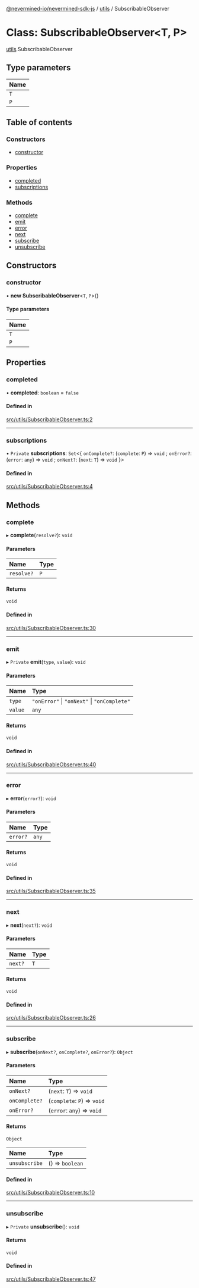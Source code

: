 [@nevermined-io/nevermined-sdk-js](../code-reference.md) / [utils](../modules/utils.md) / SubscribableObserver

# Class: SubscribableObserver<T, P\>

[utils](../modules/utils.md).SubscribableObserver

## Type parameters

| Name |
| :------ |
| `T` |
| `P` |

## Table of contents

### Constructors

- [constructor](utils.SubscribableObserver.md#constructor)

### Properties

- [completed](utils.SubscribableObserver.md#completed)
- [subscriptions](utils.SubscribableObserver.md#subscriptions)

### Methods

- [complete](utils.SubscribableObserver.md#complete)
- [emit](utils.SubscribableObserver.md#emit)
- [error](utils.SubscribableObserver.md#error)
- [next](utils.SubscribableObserver.md#next)
- [subscribe](utils.SubscribableObserver.md#subscribe)
- [unsubscribe](utils.SubscribableObserver.md#unsubscribe)

## Constructors

### constructor

• **new SubscribableObserver**<`T`, `P`\>()

#### Type parameters

| Name |
| :------ |
| `T` |
| `P` |

## Properties

### completed

• **completed**: `boolean` = `false`

#### Defined in

[src/utils/SubscribableObserver.ts:2](https://github.com/nevermined-io/sdk-js/blob/25074de/src/utils/SubscribableObserver.ts#L2)

___

### subscriptions

• `Private` **subscriptions**: `Set`<{ `onComplete?`: (`complete`: `P`) => `void` ; `onError?`: (`error`: `any`) => `void` ; `onNext?`: (`next`: `T`) => `void`  }\>

#### Defined in

[src/utils/SubscribableObserver.ts:4](https://github.com/nevermined-io/sdk-js/blob/25074de/src/utils/SubscribableObserver.ts#L4)

## Methods

### complete

▸ **complete**(`resolve?`): `void`

#### Parameters

| Name | Type |
| :------ | :------ |
| `resolve?` | `P` |

#### Returns

`void`

#### Defined in

[src/utils/SubscribableObserver.ts:30](https://github.com/nevermined-io/sdk-js/blob/25074de/src/utils/SubscribableObserver.ts#L30)

___

### emit

▸ `Private` **emit**(`type`, `value`): `void`

#### Parameters

| Name | Type |
| :------ | :------ |
| `type` | ``"onError"`` \| ``"onNext"`` \| ``"onComplete"`` |
| `value` | `any` |

#### Returns

`void`

#### Defined in

[src/utils/SubscribableObserver.ts:40](https://github.com/nevermined-io/sdk-js/blob/25074de/src/utils/SubscribableObserver.ts#L40)

___

### error

▸ **error**(`error?`): `void`

#### Parameters

| Name | Type |
| :------ | :------ |
| `error?` | `any` |

#### Returns

`void`

#### Defined in

[src/utils/SubscribableObserver.ts:35](https://github.com/nevermined-io/sdk-js/blob/25074de/src/utils/SubscribableObserver.ts#L35)

___

### next

▸ **next**(`next?`): `void`

#### Parameters

| Name | Type |
| :------ | :------ |
| `next?` | `T` |

#### Returns

`void`

#### Defined in

[src/utils/SubscribableObserver.ts:26](https://github.com/nevermined-io/sdk-js/blob/25074de/src/utils/SubscribableObserver.ts#L26)

___

### subscribe

▸ **subscribe**(`onNext?`, `onComplete?`, `onError?`): `Object`

#### Parameters

| Name | Type |
| :------ | :------ |
| `onNext?` | (`next`: `T`) => `void` |
| `onComplete?` | (`complete`: `P`) => `void` |
| `onError?` | (`error`: `any`) => `void` |

#### Returns

`Object`

| Name | Type |
| :------ | :------ |
| `unsubscribe` | () => `boolean` |

#### Defined in

[src/utils/SubscribableObserver.ts:10](https://github.com/nevermined-io/sdk-js/blob/25074de/src/utils/SubscribableObserver.ts#L10)

___

### unsubscribe

▸ `Private` **unsubscribe**(): `void`

#### Returns

`void`

#### Defined in

[src/utils/SubscribableObserver.ts:47](https://github.com/nevermined-io/sdk-js/blob/25074de/src/utils/SubscribableObserver.ts#L47)
